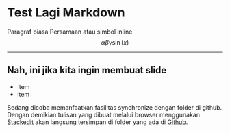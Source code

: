 # Test Lagi Markdown
Paragraf biasa
Persamaan atau simbol inline 
$$ \alpha \beta \gamma \sin(x)$$

---
## Nah, ini jika kita ingin membuat slide
* Item 
* item

Sedang dicoba memanfaatkan fasilitas synchronize dengan folder di github. Dengan demikian tulisan yang dibuat melalui browser menggunakan [Stackedit](https://stackedit.io) akan langsung tersimpan di folder yang ada di [Github](github.com/khbasar).


<!--stackedit_data:
eyJoaXN0b3J5IjpbLTMwNjA3NTg2MiwxNzkxNDQxNzYyXX0=
-->